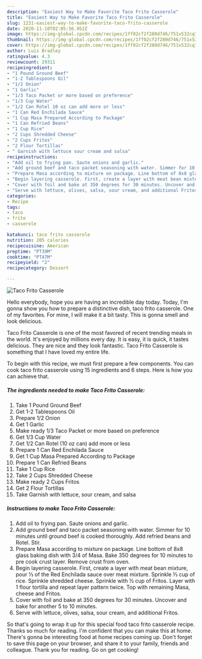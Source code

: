 ```yaml
---
description: "Easiest Way to Make Favorite Taco Frito Casserole"
title: "Easiest Way to Make Favorite Taco Frito Casserole"
slug: 1231-easiest-way-to-make-favorite-taco-frito-casserole
date: 2020-11-10T02:05:56.952Z
image: https://img-global.cpcdn.com/recipes/1ff02cf2f280d746/751x532cq70/taco-frito-casserole-recipe-main-photo.jpg
thumbnail: https://img-global.cpcdn.com/recipes/1ff02cf2f280d746/751x532cq70/taco-frito-casserole-recipe-main-photo.jpg
cover: https://img-global.cpcdn.com/recipes/1ff02cf2f280d746/751x532cq70/taco-frito-casserole-recipe-main-photo.jpg
author: Luis Bradley
ratingvalue: 4.3
reviewcount: 29311
recipeingredient:
- "1 Pound Ground Beef"
- "1-2 Tablespoons Oil"
- "1/2 Onion"
- "1 Garlic"
- "1/3 Taco Packet or more based on preference"
- "1/3 Cup Water"
- "1/2 Can Rotel 10 oz can add more or less"
- "1 Can Red Enchilada Sauce"
- "1 Cup Masa Prepared According to Package"
- "1 Can Refried Beans"
- "1 Cup Rice"
- "2 Cups Shredded Cheese"
- "2 Cups Fritos"
- "2 Flour Tortillas"
- " Garnish with lettuce sour cream and salsa"
recipeinstructions:
- "Add oil to frying pan. Saute onions and garlic."
- "Add ground beef and taco packet seasoning with water. Simmer for 10 minutes until ground beef is cooked thoroughly. Add refried beans and Rotel. Stir."
- "Prepare Masa according to mixture on package. Line bottom of 8x8 glass baking dish with 3/4 of Masa. Bake 350 degrees for 10 minutes to pre cook crust layer. Remove crust from oven."
- "Begin layering casserole. First, create a layer with meat bean mixture, pour ⅓ of the Red Enchilada sauce over meat mixture. Sprinkle ⅓ cup of rice. Sprinkle shredded cheese. Sprinkle with ½ cup of Fritos. Layer with 1 flour tortilla and repeat layer pattern twice. Top with remaining Masa, cheese and Fritos."
- "Cover with foil and bake at 350 degrees for 30 minutes. Uncover and bake for another 5 to 10 minutes."
- "Serve with lettuce, olives, salsa, sour cream, and additional Fritos."
categories:
- Recipe
tags:
- taco
- frito
- casserole

katakunci: taco frito casserole 
nutrition: 205 calories
recipecuisine: American
preptime: "PT39M"
cooktime: "PT47M"
recipeyield: "2"
recipecategory: Dessert

---
```



![Taco Frito Casserole](https://img-global.cpcdn.com/recipes/1ff02cf2f280d746/751x532cq70/taco-frito-casserole-recipe-main-photo.jpg)

Hello everybody, hope you are having an incredible day today. Today, I'm gonna show you how to prepare a distinctive dish, taco frito casserole. One of my favorites. For mine, I will make it a bit tasty. This is gonna smell and look delicious.

Taco Frito Casserole is one of the most favored of recent trending meals in the world. It's enjoyed by millions every day. It is easy, it is quick, it tastes delicious. They are nice and they look fantastic. Taco Frito Casserole is something that I have loved my entire life.




To begin with this recipe, we must first prepare a few components. You can cook taco frito casserole using 15 ingredients and 6 steps. Here is how you can achieve that.

<!--inarticleads1-->

##### The ingredients needed to make Taco Frito Casserole:

1. Take 1 Pound Ground Beef
1. Get 1-2 Tablespoons Oil
1. Prepare 1/2 Onion
1. Get 1 Garlic
1. Make ready 1/3 Taco Packet or more based on preference
1. Get 1/3 Cup Water
1. Get 1/2 Can Rotel (10 oz can) add more or less
1. Prepare 1 Can Red Enchilada Sauce
1. Get 1 Cup Masa Prepared According to Package
1. Prepare 1 Can Refried Beans
1. Take 1 Cup Rice
1. Take 2 Cups Shredded Cheese
1. Make ready 2 Cups Fritos
1. Get 2 Flour Tortillas
1. Take  Garnish with lettuce, sour cream, and salsa




<!--inarticleads2-->

##### Instructions to make Taco Frito Casserole:

1. Add oil to frying pan. Saute onions and garlic.
1. Add ground beef and taco packet seasoning with water. Simmer for 10 minutes until ground beef is cooked thoroughly. Add refried beans and Rotel. Stir.
1. Prepare Masa according to mixture on package. Line bottom of 8x8 glass baking dish with 3/4 of Masa. Bake 350 degrees for 10 minutes to pre cook crust layer. Remove crust from oven.
1. Begin layering casserole. First, create a layer with meat bean mixture, pour ⅓ of the Red Enchilada sauce over meat mixture. Sprinkle ⅓ cup of rice. Sprinkle shredded cheese. Sprinkle with ½ cup of Fritos. Layer with 1 flour tortilla and repeat layer pattern twice. Top with remaining Masa, cheese and Fritos.
1. Cover with foil and bake at 350 degrees for 30 minutes. Uncover and bake for another 5 to 10 minutes.
1. Serve with lettuce, olives, salsa, sour cream, and additional Fritos.




So that's going to wrap it up for this special food taco frito casserole recipe. Thanks so much for reading. I'm confident that you can make this at home. There's gonna be interesting food at home recipes coming up. Don't forget to save this page on your browser, and share it to your family, friends and colleague. Thank you for reading. Go on get cooking!
